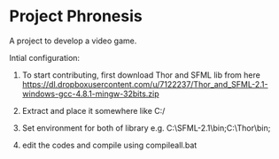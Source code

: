 Project Phronesis
=================

A project to develop a video game.


Intial configuration:

1. To start contributing, first download Thor and SFML lib
   from here https://dl.dropboxusercontent.com/u/7122237/Thor_and_SFML-2.1-windows-gcc-4.8.1-mingw-32bits.zip

2. Extract and place it somewhere like C:/

3. Set environment for both of library e.g. C:\SFML-2.1\bin;C:\Thor\bin;

4. edit the codes and compile using compileall.bat
